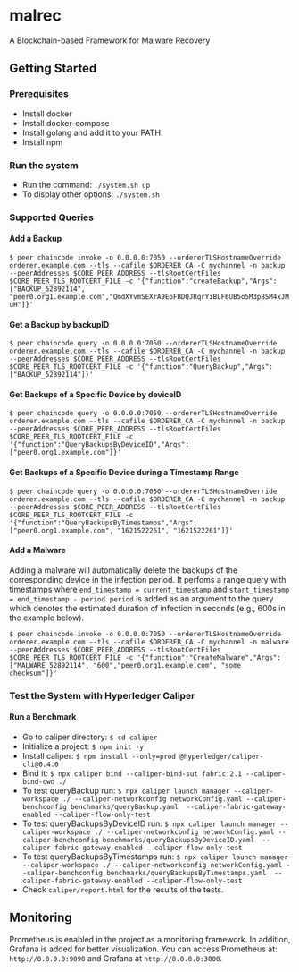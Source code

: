 # malrec
A Blockchain-based Framework for Malware Recovery

## Getting Started

### Prerequisites
- Install docker
- Install docker-compose
- Install golang and add it to your PATH.
- Install npm

### Run the system
- Run the command: `./system.sh up`
- To display other options: `./system.sh`

### Supported Queries

#### Add a Backup
`$ peer chaincode invoke -o 0.0.0.0:7050 --ordererTLSHostnameOverride orderer.example.com --tls --cafile $ORDERER_CA -C mychannel -n backup --peerAddresses $CORE_PEER_ADDRESS --tlsRootCertFiles $CORE_PEER_TLS_ROOTCERT_FILE -c '{"function":"createBackup","Args":["BACKUP_52892114", "peer0.org1.example.com","QmdXYvmSEXrA9EoFBDQJRqrYiBLF6UB5o5M3pBSM4xJMuH"]}'`

#### Get a Backup by backupID
`$ peer chaincode query -o 0.0.0.0:7050 --ordererTLSHostnameOverride orderer.example.com --tls --cafile $ORDERER_CA -C mychannel -n backup --peerAddresses $CORE_PEER_ADDRESS --tlsRootCertFiles $CORE_PEER_TLS_ROOTCERT_FILE -c '{"function":"QueryBackup","Args":["BACKUP_52892114"]}'`

#### Get Backups of a Specific Device by deviceID
`$ peer chaincode query -o 0.0.0.0:7050 --ordererTLSHostnameOverride orderer.example.com --tls --cafile $ORDERER_CA -C mychannel -n backup --peerAddresses $CORE_PEER_ADDRESS --tlsRootCertFiles $CORE_PEER_TLS_ROOTCERT_FILE -c '{"function":"QueryBackupsByDeviceID","Args":["peer0.org1.example.com"]}'`

#### Get Backups of a Specific Device during a Timestamp Range
`$ peer chaincode query -o 0.0.0.0:7050 --ordererTLSHostnameOverride orderer.example.com --tls --cafile $ORDERER_CA -C mychannel -n backup --peerAddresses $CORE_PEER_ADDRESS --tlsRootCertFiles $CORE_PEER_TLS_ROOTCERT_FILE -c '{"function":"QueryBackupsByTimestamps","Args":["peer0.org1.example.com", "1621522261", "1621522261"]}'`

#### Add a Malware
Adding a malware will automatically delete the backups of the corresponding device in the infection period. It perfoms a range query with timestamps where `end_timestamp = current_timestamp`  and `start_timestamp = end_timestamp - period`. `period` is added as an argument to the query which denotes the estimated duration of infection in seconds (e.g., 600s in the example below).

`$ peer chaincode invoke -o 0.0.0.0:7050 --ordererTLSHostnameOverride orderer.example.com --tls --cafile $ORDERER_CA -C mychannel -n malware --peerAddresses $CORE_PEER_ADDRESS --tlsRootCertFiles $CORE_PEER_TLS_ROOTCERT_FILE -c '{"function":"CreateMalware","Args":["MALWARE_52892114", "600","peer0.org1.example.com", "some checksum"]}'`

### Test the System with Hyperledger Caliper
#### Run a Benchmark
- Go to caliper directory: `$ cd caliper`
- Initialize a project: `$ npm init -y`
- Install caliper: `$ npm install --only=prod @hyperledger/caliper-cli@0.4.0`
- Bind it: `$ npx caliper bind --caliper-bind-sut fabric:2.1 --caliper-bind-cwd ./`
- To test queryBackup run: `$ npx caliper launch manager --caliper-workspace ./ --caliper-networkconfig networkConfig.yaml --caliper-benchconfig benchmarks/queryBackup.yaml  --caliper-fabric-gateway-enabled --caliper-flow-only-test`
- To test queryBackupsByDeviceID run: `$ npx caliper launch manager --caliper-workspace ./ --caliper-networkconfig networkConfig.yaml --caliper-benchconfig benchmarks/queryBackupsByDeviceID.yaml  --caliper-fabric-gateway-enabled --caliper-flow-only-test`
- To test queryBackupsByTimestamps run: `$ npx caliper launch manager --caliper-workspace ./ --caliper-networkconfig networkConfig.yaml --caliper-benchconfig benchmarks/queryBackupsByTimestamps.yaml  --caliper-fabric-gateway-enabled --caliper-flow-only-test`
- Check `caliper/report.html` for the results of the tests. 

## Monitoring
Prometheus is enabled in the project as a monitoring framework. In addition, Grafana is added for better visualization. You can access Prometheus at: `http://0.0.0.0:9090` and Grafana at `http://0.0.0.0:3000`.
